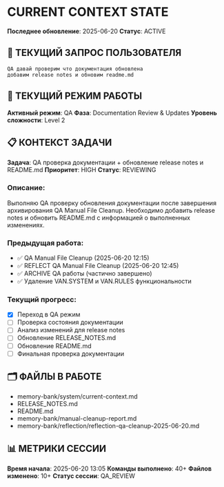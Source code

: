 # CURRENT CONTEXT STATE

**Последнее обновление**: 2025-06-20
**Статус**: ACTIVE

## 🎯 ТЕКУЩИЙ ЗАПРОС ПОЛЬЗОВАТЕЛЯ
```
QA давай проверим что документация обновлена
добавим release notes и обновим readme.md
```

## 🔧 ТЕКУЩИЙ РЕЖИМ РАБОТЫ
**Активный режим**: QA
**Фаза**: Documentation Review & Updates
**Уровень сложности**: Level 2

## 📋 КОНТЕКСТ ЗАДАЧИ
**Задача**: QA проверка документации + обновление release notes и README.md
**Приоритет**: HIGH
**Статус**: REVIEWING

### Описание:
Выполняю QA проверку обновления документации после завершения архивирования QA Manual File Cleanup. Необходимо добавить release notes и обновить README.md с информацией о выполненных изменениях.

### Предыдущая работа:
- ✅ QA Manual File Cleanup (2025-06-20 12:15)
- ✅ REFLECT QA Manual File Cleanup (2025-06-20 12:45)
- ✅ ARCHIVE QA работы (частично завершено)
- ✅ Удаление VAN.SYSTEM и VAN.RULES функциональности

### Текущий прогресс:
- [x] Переход в QA режим
- [ ] Проверка состояния документации
- [ ] Анализ изменений для release notes
- [ ] Обновление RELEASE_NOTES.md
- [ ] Обновление README.md
- [ ] Финальная проверка документации

## 🗂️ ФАЙЛЫ В РАБОТЕ
- memory-bank/system/current-context.md
- RELEASE_NOTES.md
- README.md
- memory-bank/manual-cleanup-report.md
- memory-bank/reflection/reflection-qa-cleanup-2025-06-20.md

## 📊 МЕТРИКИ СЕССИИ
**Время начала**: 2025-06-20 13:05
**Команды выполнено**: 40+
**Файлов изменено**: 10+
**Статус сессии**: QA_REVIEW